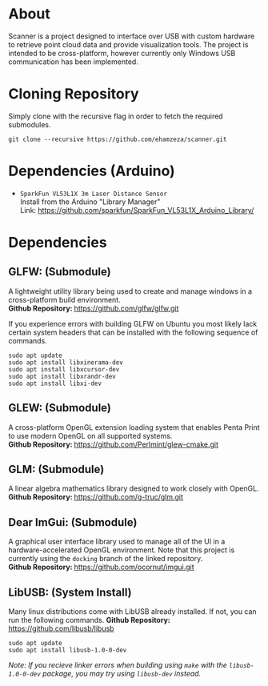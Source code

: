 # About
Scanner is a project designed to interface over USB with custom hardware to retrieve point cloud data and provide visualization tools. The project is intended to be cross-platform, however currently only Windows USB communication has been implemented.

# Cloning Repository

Simply clone with the recursive flag in order to fetch the required submodules.
```
git clone --recursive https://github.com/ehamzeza/scanner.git
```

# Dependencies (Arduino)
* `SparkFun VL53L1X 3m Laser Distance Sensor`\
Install from the Arduino "Library Manager"\
Link: https://github.com/sparkfun/SparkFun_VL53L1X_Arduino_Library/


# Dependencies

## GLFW: (Submodule)
A lightweight utility library being used to create and manage windows in a cross-platform build environment. <br>
<b>Github Repository: </b>https://github.com/glfw/glfw.git<br>

If you experience errors with building GLFW on Ubuntu you most likely lack certain system headers that can be installed with the following sequence of commands.
```
sudo apt update
sudo apt install libxinerama-dev
sudo apt install libxcursor-dev
sudo apt install libxrandr-dev
sudo apt install libxi-dev
```

## GLEW: (Submodule)
A cross-platform OpenGL extension loading system that enables Penta Print to use modern OpenGL on all supported systems. <br>
<b>Github Repository: </b>https://github.com/Perlmint/glew-cmake.git<br>

## GLM: (Submodule)
A linear algebra mathematics library designed to work closely with OpenGL. <br>
<b>Github Repository: </b>https://github.com/g-truc/glm.git<br>

## Dear ImGui: (Submodule)
A graphical user interface library used to manage all of the UI in a hardware-accelerated OpenGL environment. Note that this project is currently using the `docking` branch of the linked repository.<br>
<b>Github Repository: </b> https://github.com/ocornut/imgui.git<br>


## LibUSB: (System Install)
Many linux distributions come with LibUSB already installed. If not, you can run the following commands.
**Github Repository:** https://github.com/libusb/libusb
```
sudo apt update
sudo apt install libusb-1.0-0-dev
```
*Note: If you recieve linker errors when building using `make` with the `libusb-1.0-0-dev` package, you may try using `libusb-dev` instead.*